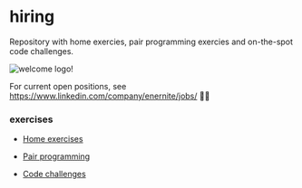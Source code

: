 # hiring
Repository with home exercies, pair programming exercies and on-the-spot code challenges. 

![welcome logo!](https://www.enernite.com/images/logo.svg)

For current open positions, see <https://www.linkedin.com/company/enernite/jobs/> 👩‍💻

### exercises 

* [Home exercises](/home-exercises)

* [Pair programming](/shared/pair-programming)

* [Code challenges](/shared/code-challenges)
